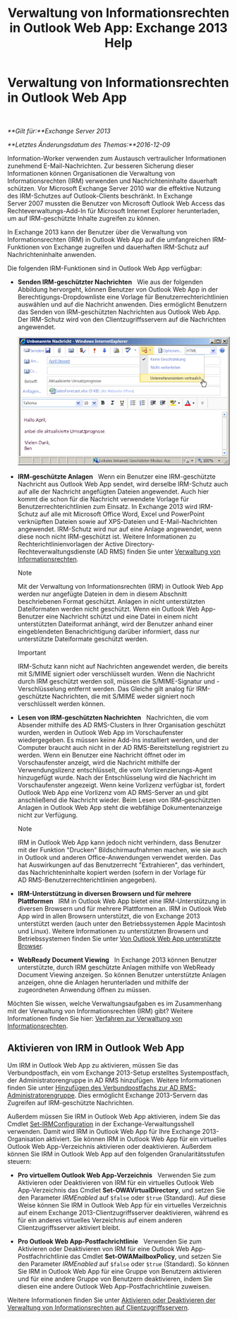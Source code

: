 ﻿---
title: 'Verwaltung von Informationsrechten in Outlook Web App: Exchange 2013 Help'
TOCTitle: Verwaltung von Informationsrechten in Outlook Web App
ms:assetid: 60a49dab-17ac-4d2c-9b41-7d87250d6c00
ms:mtpsurl: https://technet.microsoft.com/de-de/library/Dd876891(v=EXCHG.150)
ms:contentKeyID: 50475792
ms.date: 04/24/2018
mtps_version: v=EXCHG.150
ms.translationtype: HT
---

# Verwaltung von Informationsrechten in Outlook Web App

 

_**Gilt für:**Exchange Server 2013_

_**Letztes Änderungsdatum des Themas:**2016-12-09_

Information-Worker verwenden zum Austausch vertraulicher Informationen zunehmend E-Mail-Nachrichten. Zur besseren Sicherung dieser Informationen können Organisationen die Verwaltung von Informationsrechten (IRM) verwenden und Nachrichteninhalte dauerhaft schützen. Vor Microsoft Exchange Server 2010 war die effektive Nutzung des IRM-Schutzes auf Outlook-Clients beschränkt. In Exchange Server 2007 mussten die Benutzer von Microsoft Outlook Web Access das Rechteverwaltungs-Add-In für Microsoft Internet Explorer herunterladen, um auf IRM-geschützte Inhalte zugreifen zu können.

In Exchange 2013 kann der Benutzer über die Verwaltung von Informationsrechten (IRM) in Outlook Web App auf die umfangreichen IRM-Funktionen von Exchange zugreifen und dauerhaften IRM-Schutz auf Nachrichteninhalte anwenden.

Die folgenden IRM-Funktionen sind in Outlook Web App verfügbar:

  - **Senden IRM-geschützter Nachrichten**   Wie aus der folgenden Abbildung hervorgeht, können Benutzer von Outlook Web App in der Berechtigungs-Dropdownliste eine Vorlage für Benutzerrechterichtlinien auswählen und auf die Nachricht anwenden. Dies ermöglicht Benutzern das Senden von IRM-geschützten Nachrichten aus Outlook Web App. Der IRM-Schutz wird von den Clientzugriffsservern auf die Nachrichten angewendet.
    
    ![Senden einer IRM-geschützten Nachricht von OWA](images/Dd876891.fa8cabb5-c049-46dc-8b29-9d9957dbfd3e(EXCHG.150).gif "Senden einer IRM-geschützten Nachricht von OWA")  

  - **IRM-geschützte Anlagen**   Wenn ein Benutzer eine IRM-geschützte Nachricht aus Outlook Web App sendet, wird derselbe IRM-Schutz auch auf alle der Nachricht angefügten Dateien angewendet. Auch hier kommt die schon für die Nachricht verwendete Vorlage für Benutzerrechterichtlinien zum Einsatz. In Exchange 2013 wird IRM-Schutz auf alle mit Microsoft Office Word, Excel und PowerPoint verknüpften Dateien sowie auf XPS-Dateien und E-Mail-Nachrichten angewendet. IRM-Schutz wird nur auf eine Anlage angewendet, wenn diese noch nicht IRM-geschützt ist. Weitere Informationen zu Rechterichtlinienvorlagen der Active Directory-Rechteverwaltungsdienste (AD RMS) finden Sie unter [Verwaltung von Informationsrechten](information-rights-management-exchange-2013-help.md).
    

    > [!NOTE]
    > Mit der Verwaltung von Informationsrechten (IRM) in Outlook Web App werden nur angefügte Dateien in dem in diesem Abschnitt beschriebenen Format geschützt. Anlagen in nicht unterstützten Dateiformaten werden nicht geschützt. Wenn ein Outlook Web App-Benutzer eine Nachricht schützt und eine Datei in einem nicht unterstützten Dateiformat anhängt, wird der Benutzer anhand einer eingeblendeten Benachrichtigung darüber informiert, dass nur unterstützte Dateiformate geschützt werden.

    

    > [!IMPORTANT]
    > IRM-Schutz kann nicht auf Nachrichten angewendet werden, die bereits mit S/MIME signiert oder verschlüsselt wurden. Wenn die Nachricht durch IRM geschützt werden soll, müssen die S/MIME-Signatur und -Verschlüsselung entfernt werden. Das Gleiche gilt analog für IRM-geschützte Nachrichten, die mit S/MIME weder signiert noch verschlüsselt werden können.



  - **Lesen von IRM-geschützten Nachrichten**   Nachrichten, die vom Absender mithilfe des AD RMS-Clusters in Ihrer Organisation geschützt wurden, werden in Outlook Web App im Vorschaufenster wiedergegeben. Es müssen keine Add-Ins installiert werden, und der Computer braucht auch nicht in der AD RMS-Bereitstellung registriert zu werden. Wenn ein Benutzer eine Nachricht öffnet oder im Vorschaufenster anzeigt, wird die Nachricht mithilfe der Verwendungslizenz entschlüsselt, die vom Vorlizenzierungs-Agent hinzugefügt wurde. Nach der Entschlüsselung wird die Nachricht im Vorschaufenster angezeigt. Wenn keine Vorlizenz verfügbar ist, fordert Outlook Web App eine Vorlizenz vom AD RMS-Server an und gibt anschließend die Nachricht wieder. Beim Lesen von IRM-geschützten Anlagen in Outlook Web App steht die webfähige Dokumentenanzeige nicht zur Verfügung.
    

    > [!NOTE]
    > IRM in Outlook Web App kann jedoch nicht verhindern, dass Benutzer mit der Funktion "Drucken" Bildschirmaufnahmen machen, wie sie auch in Outlook und anderen Office-Anwendungen verwendet werden. Das hat Auswirkungen auf das Benutzerrecht "Extrahieren", das verhindert, das Nachrichteninhalte kopiert werden (sofern in der Vorlage für AD&nbsp;RMS-Benutzerrechterichtlinien angegeben).



  - **IRM-Unterstützung in diversen Browsern und für mehrere Plattformen**   IRM in Outlook Web App bietet eine IRM-Unterstützung in diversen Browsern und für mehrere Plattformen an. IRM in Outlook Web App wird in allen Browsern unterstützt, die von Exchange 2013 unterstützt werden (auch unter den Betriebssystemen Apple Macintosh und Linux). Weitere Informationen zu unterstützten Browsern und Betriebssystemen finden Sie unter [Von Outlook Web App unterstützte Browser](https://go.microsoft.com/fwlink/p/?linkid=129362).

  - **WebReady Document Viewing**   In Exchange 2013 können Benutzer unterstützte, durch IRM geschützte Anlagen mithilfe von WebReady Document Viewing anzeigen. So können Benutzer unterstützte Anlagen anzeigen, ohne die Anlagen herunterladen und mithilfe der zugeordneten Anwendung öffnen zu müssen.

Möchten Sie wissen, welche Verwaltungsaufgaben es im Zusammenhang mit der Verwaltung von Informationsrechten (IRM) gibt? Weitere Informationen finden Sie hier: [Verfahren zur Verwaltung von Informationsrechten](information-rights-management-procedures-exchange-2013-help.md).

## Aktivieren von IRM in Outlook Web App

Um IRM in Outlook Web App zu aktivieren, müssen Sie das Verbundpostfach, ein vom Exchange 2013-Setup erstelltes Systempostfach, der Administratorengruppe in AD RMS hinzufügen. Weitere Informationen finden Sie unter [Hinzufügen des Verbundpostfachs zur AD RMS-Administratorengruppe](add-the-federation-mailbox-to-the-ad-rms-super-users-group-exchange-2013-help.md). Dies ermöglicht Exchange 2013-Servern das Zugreifen auf IRM-geschützte Nachrichten.

Außerdem müssen Sie IRM in Outlook Web App aktivieren, indem Sie das Cmdlet [Set-IRMConfiguration](https://technet.microsoft.com/de-de/library/dd979792\(v=exchg.150\)) in der Exchange-Verwaltungsshell verwenden. Damit wird IRM in Outlook Web App für Ihre Exchange 2013-Organisation aktiviert. Sie können IRM in Outlook Web App für ein virtuelles Outlook Web App-Verzeichnis aktivieren oder deaktivieren. Außerdem können Sie IRM in Outlook Web App auf den folgenden Granularitätsstufen steuern:

  - **Pro virtuellem Outlook Web App-Verzeichnis**   Verwenden Sie zum Aktivieren oder Deaktivieren von IRM für ein virtuelles Outlook Web App-Verzeichnis das Cmdlet **Set-OWAVirtualDirectory**, und setzen Sie den Parameter *IRMEnabled* auf `$false` oder `$true` (Standard). Auf diese Weise können Sie IRM in Outlook Web App für ein virtuelles Verzeichnis auf einem Exchange 2013-Clientzugriffsserver deaktivieren, während es für ein anderes virtuelles Verzeichnis auf einem anderen Clientzugriffsserver aktiviert bleibt.

  - **Pro Outlook Web App-Postfachrichtlinie**   Verwenden Sie zum Aktivieren oder Deaktivieren von IRM für eine Outlook Web App-Postfachrichtlinie das Cmdlet **Set-OWAMailboxPolicy**, und setzen Sie den Parameter *IRMEnabled* auf `$false` oder `$true` (Standard). So können Sie IRM in Outlook Web App für eine Gruppe von Benutzern aktivieren und für eine andere Gruppe von Benutzern deaktivieren, indem Sie diesen eine andere Outlook Web App-Postfachrichtlinie zuweisen.

Weitere Informationen finden Sie unter [Aktivieren oder Deaktivieren der Verwaltung von Informationsrechten auf Clientzugriffsservern](enable-or-disable-information-rights-management-on-client-access-servers-exchange-2013-help.md).


